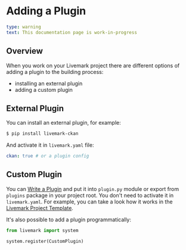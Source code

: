 # Adding a Plugin

```yaml remark
type: warning
text: This documentation page is work-in-progress
```

## Overview

When you work on your Livemark project there are different options of adding a plugin to the building process:
- installing an external plugin
- adding a custom plugin

## External Plugin

You can install an external plugin, for example:

```bash
$ pip install livemark-ckan
```

And activate it in `livemark.yaml` file:

```yaml
ckan: true # or a plugin config
```

## Custom Plugin

You can [Write a Plugin](write-plugin.html) and put it into `plugin.py` module or export from `plugins` package in your project root. You don't need to activate it in `livemark.yaml`. For example, you can take a look how it works in the [Livemark Project Template](https://github.com/frictionlessdata/livemark-project).

It's also possible to add a plugin programmatically:

```python
from livemark import system

system.register(CustomPlugin)
```
